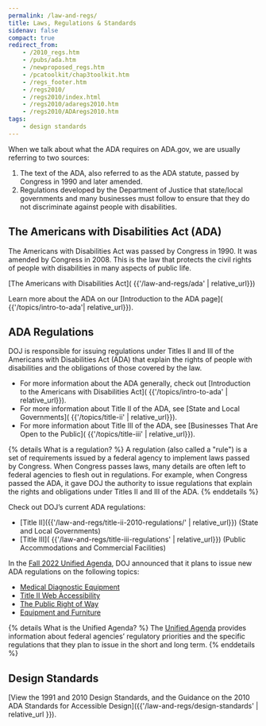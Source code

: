 ```yaml
---
permalink: /law-and-regs/
title: Laws, Regulations & Standards
sidenav: false
compact: true
redirect_from:
    - /2010_regs.htm
    - /pubs/ada.htm
    - /newproposed_regs.htm
    - /pcatoolkit/chap3toolkit.htm
    - /regs_footer.htm
    - /regs2010/
    - /regs2010/index.html
    - /regs2010/adaregs2010.htm
    - /regs2010/ADAregs2010.htm
tags:
    - design standards
---
```


When we talk about what the ADA requires on ADA.gov, we are usually referring to two sources:

1. The text of the ADA, also referred to as the ADA statute, passed by Congress in
1990 and later amended.
2. Regulations developed by the Department of Justice that state/local governments
and many businesses must follow to ensure that they do not discriminate against
people with disabilities.

## The Americans with Disabilities Act (ADA)

The Americans with Disabilities Act was passed by Congress in 1990. It was amended
by Congress in 2008. This is the law that protects the civil rights of people with
disabilities in many aspects of public life.

[The Americans with Disabilities Act]( {{'/law-and-regs/ada' | relative_url}})

Learn more about the ADA on our [Introduction to the ADA page]( {{'/topics/intro-to-ada'| relative_url}}).

## ADA Regulations

DOJ is responsible for issuing regulations under Titles II and III of the Americans with Disabilities Act (ADA) that explain the rights of people with disabilities and the obligations of those covered by the law.

- For more information about the ADA generally, check out [Introduction to the Americans with Disabilities Act]( {{'/topics/intro-to-ada' | relative_url}}).
- For more information about Title II of the ADA, see [State and Local Governments]( {{'/topics/title-ii' | relative_url}}).
- For more information about Title III of the ADA, see [Businesses That Are Open to the Public]( {{'/topics/title-iii' | relative_url}}).

{% details What is a regulation? %}
A regulation (also called a "rule") is a set of requirements issued by a federal agency to implement laws passed by Congress.  When Congress passes laws, many details are often left to federal agencies to flesh out in regulations.  For example, when Congress passed the ADA, it gave DOJ the authority to issue regulations that explain the rights and obligations under Titles II and III of the ADA.
{% enddetails %}

Check out DOJ’s current ADA regulations:

- [Title II]({{'/law-and-regs/title-ii-2010-regulations/' | relative_url}}) (State and Local Governments)
- [Title III]( {{'/law-and-regs/title-iii-regulations' | relative_url}}) (Public Accommodations and Commercial Facilities)

In the [Fall 2022 Unified Agenda](https://www.reginfo.gov/public/do/eAgendaMain), DOJ announced that it plans to issue new ADA regulations on the following topics:

- [Medical Diagnostic Equipment](https://www.reginfo.gov/public/do/eAgendaViewRule?pubId=202210&RIN=1190-AA78)
- [Title II Web Accessibility](https://www.reginfo.gov/public/do/eAgendaViewRule?pubId=202210&RIN=1190-AA79)
- [The Public Right of Way](https://www.reginfo.gov/public/do/eAgendaViewRule?pubId=202210&RIN=1190-AA77)
- [Equipment and Furniture](https://www.reginfo.gov/public/do/eAgendaViewRule?pubId=202210&RIN=1190-AA76)

{% details What is the Unified Agenda? %}
The [Unified Agenda](https://www.reginfo.gov/public/jsp/eAgenda/UA_About.myjsp) provides information about federal agencies’ regulatory priorities and the specific regulations that they plan to issue in the short and long term.
{% enddetails %}

## Design Standards

[View the 1991 and 2010 Design Standards, and the Guidance on the 2010 ADA Standards for Accessible Design]({{'/law-and-regs/design-standards' | relative_url }}).
